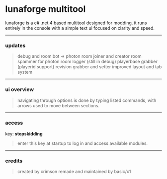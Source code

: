# lunaforge multitool

lunaforge is a c# .net 4 based multitool designed for modding.
it runs entirely in the console with a simple text ui focused on clarity and speed.

---

### updates

> debug and room bot → photon room joiner and creator
> room spammer for photon
> room logger (still in debug)
> playerbase grabber (playerid support)
> revision grabber and setter
> improved layout and tab system

---

### ui overview

> navigating through options is done by typing listed commands, with arrows used to move between sections.

---

### access

key: **stopskidding**  
> enter this key at startup to log in and access available modules.

---

### credits

> created by crimson
> remade and maintained by basic/x1
